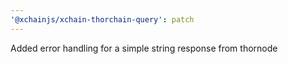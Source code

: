 ```yaml
---
'@xchainjs/xchain-thorchain-query': patch
---
```


Added error handling for a simple string response from thornode
